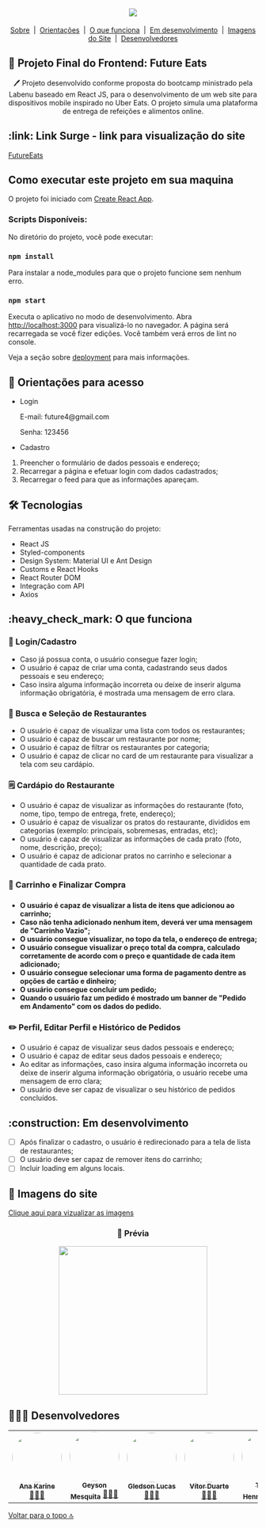 <h1 id= "top" align="center"><img src="https://user-images.githubusercontent.com/94838711/159172619-1380f7fe-63a9-4756-ab53-fe4a4224695f.png" />
</h1>

<p align="center">
  <a href="#sobre">Sobre</a> &#xa0;|&#xa0; 
  <a href="#orientar">Orientações</a> &#xa0;|&#xa0; 
  <a href="#funciona">O que funciona</a> &#xa0;|&#xa0;
  <a href="#pendente">Em desenvolvimento</a> &#xa0;|&#xa0;
  <a href="#imagens">Imagens do Site</a>  &#xa0;|&#xa0;
  <a href="#desenvolvedores">Desenvolvedores</a> 
</p>

<h2 id="sobre">🍔 Projeto Final do Frontend: Future Eats </h2>

<p align="center">🖊️ Projeto desenvolvido conforme proposta do bootcamp ministrado pela Labenu baseado em React JS, para o desenvolvimento de um web site para dispositivos mobile inspirado no Uber Eats. O projeto simula uma plataforma de entrega de refeições e alimentos online. </p>

<h2 id="link">:link: Link Surge - link para visualização do site</h2>
 <a href="https://futureeats-lebefood4.surge.sh/">FutureEats</a>
 
  ## Como executar este projeto em sua maquina 
 
 O projeto foi iniciado com [Create React App](https://github.com/facebook/create-react-app).

<h3> Scripts Disponíveis: </h3>

No diretório do projeto, você pode executar:

### `npm install`

Para instalar a node_modules para que o projeto funcione sem nenhum erro.

### `npm start`

Executa o aplicativo no modo de desenvolvimento.
Abra [http://localhost:3000](http://localhost:3000) para visualizá-lo no navegador. 
A página será recarregada se você fizer edições.
Você também verá erros de lint no console.

Veja a seção sobre [deployment](https://facebook.github.io/create-react-app/docs/deployment) para mais informações.

 <h2 id="orientar">🚨 Orientações para acesso</h2>
 
* Login
  <p>E-mail: future4@gmail.com</p>
  <p>Senha: 123456</p>

* Cadastro

1. Preencher o formulário de dados pessoais e endereço;
2. Recarregar a página e efetuar login com dados cadastrados;
3. Recarregar o feed para que as informações apareçam.

<h2 id="tecnologias"> 🛠 Tecnologias </h2>

Ferramentas usadas na construção do projeto:

* React JS
* Styled-components
* Design System: Material UI e Ant Design
* Customs e React Hooks
* React Router DOM
* Integração com API
* Axios

<h2 id="funciona">:heavy_check_mark: O que funciona</h2>

<h3> 👤 Login/Cadastro</h3>

* Caso já possua conta, o usuário consegue fazer login;
* O usuário é capaz de criar uma conta, cadastrando seus dados pessoais e seu endereço;
* Caso insira alguma informação incorreta ou deixe de inserir alguma informação obrigatória, é mostrada uma mensagem de erro clara.

<h3>🔎 Busca e Seleção de Restaurantes</h3>

* O usuário é capaz de visualizar uma lista com todos os restaurantes;
* O usuário é capaz de buscar um restaurante por nome;
* O usuário é capaz de filtrar os restaurantes por categoria;
* O usuário é capaz de clicar no card de um restaurante para visualizar a tela com seu cardápio.

<h3>🗒️ Cardápio do Restaurante</h3>

* O usuário é capaz de visualizar as informações do restaurante (foto, nome, tipo, tempo de entrega, frete, endereço);
* O usuário é capaz de visualizar os pratos do restaurante, divididos em categorias (exemplo: principais, sobremesas, entradas, etc);
* O usuário é capaz de visualizar as informações de cada prato (foto, nome, descrição, preço);
* O usuário é capaz de adicionar pratos no carrinho e selecionar a quantidade de cada prato.

<h3>🛒 Carrinho e Finalizar Compra<h3> 

<h4>
  
* O usuário é capaz de visualizar a lista de itens que adicionou ao carrinho;
* Caso não tenha adicionado nenhum item, deverá ver uma mensagem de "Carrinho Vazio";
* O usuário consegue visualizar, no topo da tela, o endereço de entrega;
* O usuário consegue visualizar o preço total da compra, calculado corretamente de acordo com o preço e quantidade de cada item adicionado;
* O usuário consegue selecionar uma forma de pagamento dentre as opções de cartão e dinheiro;
* O usuário consegue concluir um pedido;
* Quando o usuário faz um pedido é mostrado um banner de "Pedido em Andamento" com os dados do pedido.

</h4>  
  
<h3>✏️ Perfil, Editar Perfil e Histórico de Pedidos</h3>
  
* O usuário é capaz de visualizar seus dados pessoais e endereço;
* O usuário é capaz de editar seus dados pessoais e endereço;
* Ao editar as informações, caso insira alguma informação incorreta ou deixe de inserir alguma informação obrigatória, o usuário recebe uma mensagem de erro clara;
* O usuário deve ser capaz de visualizar o seu histórico de pedidos concluídos.
 
<h2 id="pendente">:construction: Em desenvolvimento</h2>

- [ ] Após finalizar o cadastro, o usuário é redirecionado para a tela de lista de restaurantes;
- [ ] O usuário deve ser capaz de remover itens do carrinho;
- [ ] Incluir loading em alguns locais.

<h2 id ="imagens"> 📱 Imagens do site </h2>
<a href="https://drive.google.com/file/d/1ZaNKz8Bdem09uGE0vWjd0h-NxfzIjAPq/view?usp=sharing">Clique aqui para vizualizar as imagens</a>

<h3 align="center">👀 Prévia</h3>

  <p align="center">
  <img width="300" src="https://user-images.githubusercontent.com/94838711/159332264-73dd325a-ca20-4bbb-ace2-cca1e2bd0f66.gif"/>
  </p>

<h2 id="desenvolvedores">👷🏻‍♂ Desenvolvedores</h2>

<table> 
<tr>
 
 <td align="center"><a href="https://github.com/future4code/vaughan-Ana-Silva"><img style="border-radius: 50%" src="https://user-images.githubusercontent.com/94838711/158080211-ef52ad45-7600-4479-998b-f6c423de7576.png" width="100px" alt=""/>
 <br />
 <sub><b>Ana Karine</b></sub></a> <a href="https://github.com/future4code/vaughan-Ana-Silva">👩🏻‍💻</a></td>
  
  <td align="center"><a href="https://github.com/future4code/vaughan-Geyson-Sousa"><img style="border-radius: 50%" src="https://user-images.githubusercontent.com/94838711/158080839-3526a9ab-2ccf-4278-bd97-6e4f8c1a424d.png" width="100px" alt=""/>
 <br />
 <sub><b>Geyson Mesquita</b></sub></a> <a href="https://github.com/future4code/vaughan-Geyson-Sousa">👨🏽‍💻</a></td>
  
  <td align="center"><a href="https://github.com/future4code/vaughan-Gledson-Souto"><img style="border-radius: 50%" src="https://user-images.githubusercontent.com/94838711/158081019-60ba355e-131e-4b30-bf9f-c6ab73ea976c.png" width="100px" alt=""/>
 <br />
 <sub><b>Gledson Lucas</b></sub></a> <a href="https://github.com/future4code/vaughan-Gledson-Souto">🧑🏻‍💻</a></td>
  
  <td align="center"><a href="https://github.com/future4code/vaughan-Vitor-Passo"><img style="border-radius: 50%" src="https://user-images.githubusercontent.com/94838711/159173349-17f4949d-3ab8-415a-82ed-c9ee02ac986e.jpg" width="100px" alt=""/>
 <br />
 <sub><b>Vítor Duarte</b></sub></a> <a href="https://github.com/future4code/vaughan-Vitor-Passo">🧑🏻‍💻</a></td>
  
  <td align="center"><a href="https://github.com/future4code/vaughan-Thiago-Araujo"><img style="border-radius: 50%" src="https://user-images.githubusercontent.com/94838711/159173361-05ba2de1-4bb6-4fbe-8ee7-68aa4a4e2c27.jpg" width="100px" alt=""/>
 <br />
 <sub><b>Thiago Henrique</b></sub></a> <a href="https://github.com/future4code/vaughan-Thiago-Araujo">👨🏽‍💻</a></td>
  
</tr>
</table>

<a href="#top">Voltar para o topo 🔝</a>
